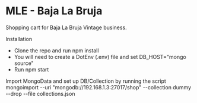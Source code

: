 # MLE - Baja La Bruja
Shopping cart for Baja La Bruja Vintage business.



Installation

* Clone the repo and run npm install
* You will need to create a DotEnv (.env) file and set DB_HOST="mongo source"
* Run npm start


Import MongoData and set up DB/Collection by running the script
mongoimport --uri "mongodb://192.168.1.3:27017/shop" --collection dummy --drop --file collections.json
